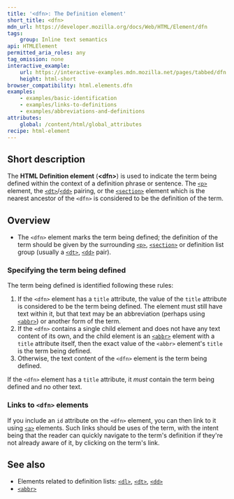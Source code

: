 ```yaml
---
title: '<dfn>: The Definition element'
short_title: <dfn>
mdn_url: https://developer.mozilla.org/docs/Web/HTML/Element/dfn
tags:
    group: Inline text semantics
api: HTMLElement
permitted_aria_roles: any
tag_omission: none
interactive_example:
    url: https://interactive-examples.mdn.mozilla.net/pages/tabbed/dfn.html
    height: html-short
browser_compatibility: html.elements.dfn
examples:
    - examples/basic-identification
    - examples/links-to-definitions
    - examples/abbreviations-and-definitions
attributes:
    global: /content/html/global_attributes
recipe: html-element
---
```


## Short description

The **HTML Definition element** (**\<dfn>**) is used to indicate the
term being defined within the context of a definition phrase or
sentence. The
[`<p>`](/en-US/docs/Web/HTML/Element/p)
element, the
[`<dt>`](/en-US/docs/Web/HTML/Element/dt)/[`<dd>`](/en-US/docs/Web/HTML/Element/dd)
pairing, or the
[`<section>`](/en-US/docs/Web/HTML/Element/section)
element which is the nearest ancestor of the `<dfn>` is considered to be
the definition of the term.

## Overview

- The `<dfn>` element marks the term being defined; the definition of
  the term should be given by the surrounding
  [`<p>`](/en-US/docs/Web/HTML/Element/p),
  [`<section>`](/en-US/docs/Web/HTML/Element/section)
  or definition list group (usually a
  [`<dt>`](/en-US/docs/Web/HTML/Element/dt),
  [`<dd>`](/en-US/docs/Web/HTML/Element/dd)
  pair).

### Specifying the term being defined

The term being defined is identified following these rules:

1. If the `<dfn>` element has a `title` attribute, the value of the
   `title` attribute is considered to be the term being defined. The
   element must still have text within it, but that text may be an
   abbreviation (perhaps using
   [`<abbr>`](/en-US/docs/Web/HTML/Element/abbr))
   or another form of the term.
2. If the `<dfn>` contains a single child element and does not have any
   text content of its own, and the child element is an
   [`<abbr>`](/en-US/docs/Web/HTML/Element/abbr)
   element with a `title` attribute itself, then the exact value of the
   `<abbr>` element's `title` is the term being defined.
3. Otherwise, the text content of the `<dfn>` element is the term being
   defined.

If the `<dfn>` element has a `title` attribute, it *must* contain the
term being defined and no other text.

### Links to `<dfn>` elements

If you include an `id` attribute on the `<dfn>` element, you can then
link to it using
[`<a>`](/en-US/docs/Web/HTML/Element/a)
elements. Such links should be uses of the term, with the intent being
that the reader can quickly navigate to the term's definition if
they're not already aware of it, by clicking on the term's link.

## See also

- Elements related to definition lists:
  [`<dl>`](/en-US/docs/Web/HTML/Element/dl),
  [`<dt>`](/en-US/docs/Web/HTML/Element/dt),
  [`<dd>`](/en-US/docs/Web/HTML/Element/dd)
- [`<abbr>`](/en-US/docs/Web/HTML/Element/abbr)
